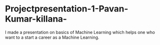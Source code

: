 # Projectpresentation-1-Pavan-Kumar-killana-
I made a presentation on basics of Machine Learning which helps one who want to a start a career as a Machine Learning.
